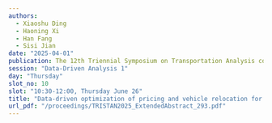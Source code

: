 ```yaml
---
authors:
  - Xiaoshu Ding
  - Haoning Xi
  - Han Fang
  - Sisi Jian
date: "2025-04-01"
publication: The 12th Triennial Symposium on Transportation Analysis conference
session: "Data-Driven Analysis 1"
day: "Thursday"
slot_no: 10
slot: "10:30-12:00, Thursday June 26"
title: "Data-driven optimization of pricing and vehicle relocation for ridesourcing platforms considering reservation"
url_pdf: "/proceedings/TRISTAN2025_ExtendedAbstract_293.pdf"
---
```

